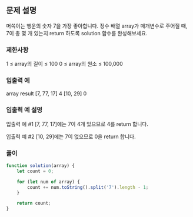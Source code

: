 ## 문제 설명

머쓱이는 행운의 숫자 7을 가장 좋아합니다. 정수 배열 array가 매개변수로 주어질 때, 7이 총 몇 개 있는지 return 하도록 solution 함수를 완성해보세요.

### 제한사항

1 ≤ array의 길이 ≤ 100
0 ≤ array의 원소 ≤ 100,000

### 입출력 예

array result
[7, 77, 17] 4
[10, 29] 0

### 입출력 예 설명

입출력 예 #1
[7, 77, 17]에는 7이 4개 있으므로 4를 return 합니다.

입출력 예 #2
[10, 29]에는 7이 없으므로 0을 return 합니다.

### 풀이

```javaScript
function solution(array) {
    let count = 0;

    for (let num of array) {
        count += num.toString().split('7').length - 1;
    }

    return count;
}
```
